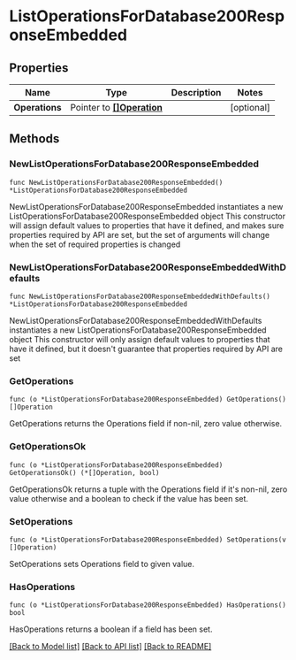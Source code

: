 # ListOperationsForDatabase200ResponseEmbedded

## Properties

Name | Type | Description | Notes
------------ | ------------- | ------------- | -------------
**Operations** | Pointer to [**[]Operation**](Operation.md) |  | [optional] 

## Methods

### NewListOperationsForDatabase200ResponseEmbedded

`func NewListOperationsForDatabase200ResponseEmbedded() *ListOperationsForDatabase200ResponseEmbedded`

NewListOperationsForDatabase200ResponseEmbedded instantiates a new ListOperationsForDatabase200ResponseEmbedded object
This constructor will assign default values to properties that have it defined,
and makes sure properties required by API are set, but the set of arguments
will change when the set of required properties is changed

### NewListOperationsForDatabase200ResponseEmbeddedWithDefaults

`func NewListOperationsForDatabase200ResponseEmbeddedWithDefaults() *ListOperationsForDatabase200ResponseEmbedded`

NewListOperationsForDatabase200ResponseEmbeddedWithDefaults instantiates a new ListOperationsForDatabase200ResponseEmbedded object
This constructor will only assign default values to properties that have it defined,
but it doesn't guarantee that properties required by API are set

### GetOperations

`func (o *ListOperationsForDatabase200ResponseEmbedded) GetOperations() []Operation`

GetOperations returns the Operations field if non-nil, zero value otherwise.

### GetOperationsOk

`func (o *ListOperationsForDatabase200ResponseEmbedded) GetOperationsOk() (*[]Operation, bool)`

GetOperationsOk returns a tuple with the Operations field if it's non-nil, zero value otherwise
and a boolean to check if the value has been set.

### SetOperations

`func (o *ListOperationsForDatabase200ResponseEmbedded) SetOperations(v []Operation)`

SetOperations sets Operations field to given value.

### HasOperations

`func (o *ListOperationsForDatabase200ResponseEmbedded) HasOperations() bool`

HasOperations returns a boolean if a field has been set.


[[Back to Model list]](../README.md#documentation-for-models) [[Back to API list]](../README.md#documentation-for-api-endpoints) [[Back to README]](../README.md)


